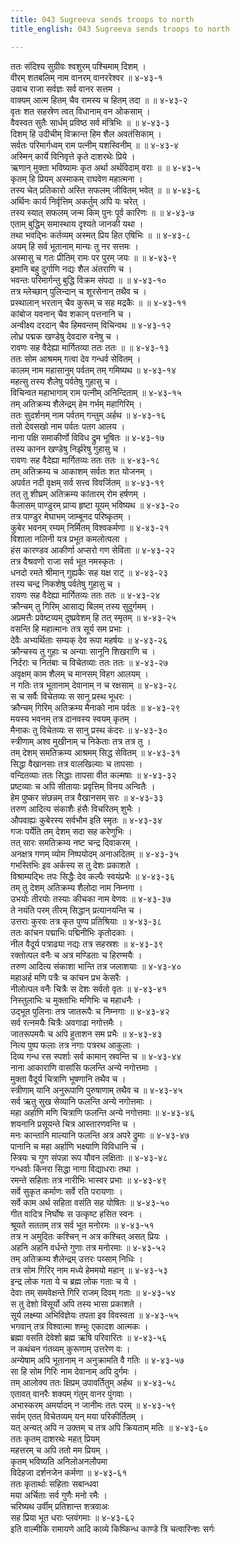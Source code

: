 ```yaml
---
title: 043 Sugreeva sends troops to north
title_english: 043 Sugreeva sends troops to north

---
```

ततः संदिश्य सुग्रीवः श्वशुरम् पश्चिमाम् दिशम् ।  
वीरम् शतबलिम् नाम वानरम् वानररेश्वर ॥ ४-४३-१  
उवाच राजा सर्वज्ञः सर्व वानर सत्तम ।  
वाक्यम् आत्म हितम् चैव रामस्य च हितम् तदा ॥ ॥ ४-४३-२  
वृतः शत सहस्रेण त्वत् विधानाम् वन ओकसाम् ।  
वैवस्वत सुतैः सार्धम् प्रविष्ठ सर्व मंत्रिभिः ॥ ॥ ४-४३-३  
दिशम् हि उदीचीम् विक्रान्त हिम शैल अवतंसिकाम् ।  
सर्वतः परिमार्गध्वम् राम पत्नीम् यशस्विनीम् ॥ ॥ ४-४३-४  
अस्मिन् कार्ये विनिवृत्ते कृते दाशरथेः प्रिये ।  
ऋणान् मुक्ता भविष्यामः कृत अर्था अर्थविदाम् वराः ॥ ॥ ४-४३-५  
कृतम् हि प्रियम् अस्माकम् राघवेण महात्मना ।  
तस्य चेत् प्रतिकारो अस्ति सफलम् जीवितम् भवेत् ॥ ॥ ४-४३-६  
अर्थिनः कार्य निर्वृत्तिम् अकर्तुम् अपि यः चरेत् ।  
तस्य स्यात् सफलम् जन्म किम् पुनः पूर्व कारिणः ॥ ॥ ४-४३-७  
एताम् बुद्धिम् समास्थाय दृश्यते जानकी यथा ।  
तथा भवद्भिः कर्तव्यम् अस्मत् प्रिय हित एषिभिः ॥ ॥ ४-४३-८  
अयम् हि सर्व भूतानाम् मान्यः तु नर सत्तमः ।  
अस्मासु च गतः प्रीतिम् रामः पर पुरम् जयः ॥ ॥ ४-४३-९  
इमानि बहु दुर्गाणि नद्यः शैल अंतराणि च ।  
भवन्तः परिमार्गन्तु बुद्धि विक्रम संपदा ॥ ॥ ४-४३-१०  
तत्र म्लेच्छान् पुलिन्दान् च शूरसेनान् तथैव च ।  
प्रस्थालान् भरतान् चैव कुरूम् च सह मद्रकैः ॥ ॥ ४-४३-११  
कांबोज यवनान् चैव शकान् पत्तनानि च ।  
अन्वीक्ष्य दरदान् चैव हिमवन्तम् विचिन्वथ ॥ ४-४३-१२  
लोध्र पद्मक खण्डेषु देवदारु वनेषु च ।  
रावणः सह वैदेह्या मार्गितव्या ततः ततः ॥ ॥ ४-४३-१३  
ततः सोम आश्रमम् गत्वा देव गन्धर्व सेवितम् ।  
कालम् नाम महासानुम् पर्वतम् तम् गमिष्यथ ॥ ४-४३-१४  
महत्सु तस्य शैलेषु पर्वतेषु गुहासु च ।  
विचिन्वत महाभागाम् राम पत्नीम् अनिन्दिताम् ॥ ४-४३-१५  
तम् अतिक्रम्य शैलेन्द्रम् हेम गर्भम् महागिरिम् ।  
ततः सुदर्शनम् नाम पर्वतम् गन्तुम् अर्हथ ॥ ४-४३-१६  
ततो देवसखो नाम पर्वतः पतग आलय ।  
नाना पक्षि समाकीर्णो विविध द्रुम भूषितः ॥ ४-४३-१७  
तस्य कानन खण्डेषु निर्झरेषु गुहासु च ।  
रावणः सह वैदेह्या मार्गितव्यः ततः ततः ॥ ४-४३-१८  
तम् अतिक्रम्य च आकाशम् सर्वतः शत योजनम् ।  
अपर्वत नदी वृक्षम् सर्व सत्त्व विवर्जितम् ॥ ४-४३-१९  
तत् तु शीघ्रम् अतिक्रम्य कांतारम् रोम हर्षणम् ।  
कैलासम् पाण्डुरम् प्राप्य हृष्टा यूयम् भविष्यथ ॥ ४-४३-२०  
तत्र पाण्डुर मेघाभम् जाम्बूनद परिष्कृतम् ।  
कुबेर भवनम् रम्यम् निर्मितम् विश्वकर्मणा ॥ ४-४३-२१  
विशाला नलिनी यत्र प्रभूत कमलोत्पला ।  
हंस कारण्डव आकीर्णा अप्सरो गण सेविता ॥ ४-४३-२२  
तत्र वैश्रवणो राजा सर्व भूत नमस्कृतः ।  
धनदो रमते श्रीमान् गुह्यकैः सह यक्ष राट् ॥ ४-४३-२३  
तस्य चन्द्र निकशेषु पर्वतेषु गुहासु च ।  
रावणः सह वैदेह्या मार्गितव्यः ततः ततः ॥ ४-४३-२४  
क्रौन्चम् तु गिरिम् आसाद्य बिलम् तस्य सुदुर्गमम् ।  
अप्रमत्तैः प्रवेष्टव्यम् दुष्प्रवेशम् हि तत् स्मृतम् ॥ ४-४३-२५  
वसन्ति हि महात्मानः तत्र सूर्य सम प्रभाः ।  
देवैः अभ्यर्थिताः सम्यक् देव रूपा महर्षयः ॥ ४-४३-२६  
क्रौन्चस्य तु गुहाः च अन्याः सानूनि शिखराणि च ।  
निर्दराः च नितंबाः च विचेतव्याः ततः ततः ॥ ४-४३-२७  
अवृक्षम् काम शैलम् च मानसम् विहग आलयम् ।  
न गतिः तत्र भूतानाम् देवानाम् न च रक्षसाम् ॥ ४-४३-२८  
स च सर्वैः विचेतव्यः स सानु प्रस्थ भूधरः ।  
क्रौन्चम् गिरिम् अतिक्रम्य मैनाको नाम पर्वतः ॥ ४-४३-२९  
मयस्य भवनम् तत्र दानवस्य स्वयम् कृतम् ।  
मैनाकः तु विचेतव्यः स सानु प्रस्थ कंदरः ॥ ४-४३-३०  
स्त्रीणाम् अश्व मुखीनाम् च निकेताः तत्र तत्र तु ।  
तम् देशम् समतिक्रम्य आश्रमम् सिद्ध सेवितम् ॥ ४-४३-३१  
सिद्धा वैखानसाः तत्र वालखिल्याः च तापसाः ।  
वन्दितव्याः ततः सिद्धाः तापसा वीत कल्मषाः ॥ ४-४३-३२  
प्रष्टव्याः च अपि सीतायाः प्रवृत्तिम् विनय अन्वितैः ।  
हेम पुष्कर संछन्नम् तत्र वैखानसम् सरः ॥ ४-४३-३३  
तरुण आदित्य संकाशैः हंसैः विचरितम् शुभैः ।  
औपवाह्यः कुबेरस्य सर्वभौम इति स्मृतः ॥ ४-४३-३४  
गजः पर्येति तम् देशम् सदा सह करेणुभिः ।  
तत् सारः समतिक्रम्य नष्ट चन्द्र दिवाकरम् ।  
अनक्षत्र गणम् व्योम निष्पयोदम् अनाअदितम् ॥ ४-४३-३५  
गभस्तिभिः इव अर्कस्य स तु देशः प्रकाशते ।  
विश्राम्यद्भिः तपः सिद्धैः देव कल्पैः स्वयंप्रभैः ॥ ४-४३-३६  
तम् तु देशम् अतिक्रम्य शैलोदा नाम निम्नगा ।  
उभयोः तीरयोः तस्याः कीचका नाम वेणवः ॥ ४-४३-३७  
ते नयंति परम् तीरम् सिद्धान् प्रत्यानयन्ति च ।  
उत्तराः कुरवः तत्र कृत पुण्य प्रतिश्रियाः ॥ ४-४३-३८  
ततः कांचन पद्माभिः पद्मिनीभिः कृतोदकाः ।  
नील वैदूर्य पत्राढ्या नद्यः तत्र सहस्रशः ॥ ४-४३-३९  
रक्तोत्पल वनैः च अत्र मण्डिताः च हिरण्मयैः ।  
तरुण आदित्य संकाशा भान्ति तत्र जलाशयाः ॥ ४-४३-४०  
महाअर्ह मणि पत्रैः च कांचन प्रभ केसरैः ।  
नीलोत्पल वनैः चित्रैः स देशः सर्वतो वृतः ॥ ४-४३-४१  
निस्तुलाभिः च मुक्ताभिः मणिभिः च महाधनैः ।  
उद्भूत पुलिनाः तत्र जातरूपैः च निम्नगाः ॥ ४-४३-४२  
सर्व रत्नमयैः चित्रैः अवगाढा नगोत्तमैः ।  
जातरूपमयैः च अपि हुताशन सम प्रभैः ॥ ४-४३-४३  
नित्य पुष्प फलाः तत्र नगाः पत्ररथ आकुलाः ।  
दिव्य गन्ध रस स्पर्शाः सर्व कामान् स्रवन्ति च ॥ ४-४३-४४  
नाना आकाराणि वासांसि फलन्ति अन्ये नगोत्तमाः ।  
मुक्ता वैदूर्य चित्राणि भूषणानि तथैव च ।  
स्त्रीणाम् यानि अनुरूपाणि पुरुषाणाम् तथैव च ॥ ४-४३-४५  
सर्व ऋतु सुख सेव्यानि फलन्ति अन्ये नगोत्तमाः ।  
महा अर्हाणि मणि चित्राणि फलन्ति अन्ये नगोत्तमाः ॥ ४-४३-४६  
शयनानि प्रसूयन्ते चित्र आस्तारणवन्ति च ।  
मनः कान्तानि माल्यानि फलन्ति अत्र अपरे द्रुमाः ॥ ४-४३-४७  
पानानि च महा अर्हाणि भक्ष्याणि विविधानि च ।  
स्त्रियः च गुण संपन्ना रूप यौवन लक्षिताः ॥ ४-४३-४८  
गन्धर्वाः किंनरा सिद्धा नागा विद्याधराः तथा ।  
रमन्ते सहिताः तत्र नारीभिः भास्वर प्रभाः ॥ ४-४३-४९  
सर्वे सुकृत कर्माणः सर्वे रति परायणाः ।  
सर्वे काम अर्थ सहिता वसंति सह योषितः ॥ ४-४३-५०  
गीत वादित्र निर्घोषः स उत्कृष्ट हसित स्वनः ।  
श्रूयते सततम् तत्र सर्व भूत मनोरमः ॥ ४-४३-५१  
तत्र न अमुदितः कश्चिन् न अत्र कश्चित् असत् प्रियः ।  
अहनि अहनि वर्धन्ते गुणाः तत्र मनोरमाः ॥ ४-४३-५२  
तम् अतिक्रम्य शैलेन्द्रम् उत्तरः पय्साम् निधिः ।  
तत्र सोम गिरिर् नाम मध्ये हेममयो महान् ॥ ४-४३-५३  
इन्द्र लोक गता ये च ब्रह्म लोक गताः च ये ।  
देवाः तम् समवेक्षन्ते गिरि राजम् दिवम् गताः ॥ ४-४३-५४  
स तु देशो विसूर्यो अपि तस्य भासा प्रकाशते ।  
सूर्य लक्ष्म्या अभिविज्ञेयः तपता इव विवस्वता ॥ ४-४३-५५  
भगवान् तत्र विश्वात्मा शम्भुः एकादश आत्मकः ।  
ब्रह्मा वसति देवेशो ब्रह्म ऋषि परिवारितः ॥ ४-४३-५६  
न कथंचन गंतव्यम् कुरूणाम् उत्तरेण वः ।  
अन्येषाम् अपि भूतानाम् न अनुक्रामति वै गतिः ॥ ४-४३-५७  
सा हि सोम गिरिः नाम देवानाम् अपि दुर्गमः ।  
तम् आलोक्य ततः क्षिप्रम् उपावर्तितुम् अर्हथ ॥ ४-४३-५८  
एतावत् वानरैः शक्यम् गंतुम् वानर पुंगवाः ।  
अभास्करम् अमर्यादम् न जानीमः ततः परम् ॥ ४-४३-५९  
सर्वम् एतत् विचेतव्यम् यन् मया परिकीर्तितम् ।  
यत् अन्यत् अपि न उक्तम् च तत्र अपि क्रियताम् मतिः ॥ ४-४३-६०  
ततः कृतम् दाशरथेः महत् प्रियम्  
महत्तरम् च अपि ततो मम प्रियम् ।  
कृतम् भविष्यति अनिलोअनलौपमा  
विदेहजा दर्शनजेन कर्मणा ॥ ४-४३-६१  
ततः कृतार्थाः सहिताः सबान्धवा  
मया अर्चिताः सर्व गुणैः मनो रमैः ।  
चरिष्यथ उर्वीम् प्रतिशान्त शत्रवाअः  
सह प्रिया भूत धराः प्लवंगमाः ॥ ४-४३-६२  
इति वाल्मीकि रामायणे आदि काव्ये किष्किन्ध काण्डे त्रि चत्वारिन्शः सर्गः